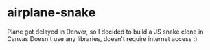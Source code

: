 # airplane-snake
Plane got delayed in Denver, so I decided to build a JS snake clone in Canvas
Doesn't use any libraries, doesn't require internet access :)
